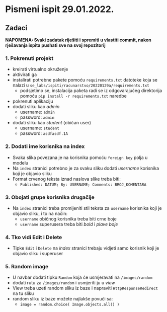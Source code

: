 # Pismeni ispit 29.01.2022.

## Zadaci

**NAPOMENA: Svaki zadatak riješiti i spremiti u vlastiti commit, nakon
rješavanja ispita pushati sve na svoj repozitorij**

### 1. Pokrenuti projekt

- kreirati virtualno okruženje
- aktivirati ga
- instalirati potrebne pakete pomoću `requirements.txt` datoteke koja se nalazi
  u `se_labs/ispiti/racunarstvo/20220129a/requirements.txt`
  - podsjetimo se, instalacija paketa radi se iz odgovarajućeg direktorija
    pomoću `pip install -r requirements.txt` naredbe
- pokrenuti aplikaciju
- dodati sliku kao *admin*
  - username: `admin`
  - password: `admin`
- dodati sliku kao *student* (običan user)
  - username: `student`
  - password: `asdfasdf.1A`


### 2. Dodati ime korisnika na index

- Svaka slika povezana je na korisnika pomoću `foreign key` polja u modelu
- Na `index` stranici potrebno je za svaku sliku dodati *username* korisnika
  koji je objavio sliku
- Format crvenog teksta iznad naslova slike treba biti:
  - `Published: DATUM; By: USERNAME; Comments: BROJ_KOMENTARA`


### 3. Obojati grupe korisnika drugačije

- Na `index` stranici treba promijeniti stil teksta za `username` korisnika
  koji je objavio sliku, i to na način:
  - `username` običnog korisnika treba biti crne boje
  - `username` superusera treba biti *bold* i *plave boje*


### 4. Tko vidi Edit i Delete

- Tipke `Edit` i `Delete` na *index* stranici trebaju vidjeti samo korisnik koji
  je objavio sliku i superuser


### 5. Random image

- U navbar dodati tipku `Random` koja će usmjeravati na `/images/random`
- dodati rutu za `/images/random` i usmjeriti ju u *view*
- View treba uzeti random sliku iz baze i napraviti `HttpResponseRedirect` na tu
  sliku
- random sliku iz baze možete najlakše povući sa: 
  - `image = random.choice( Image.objects.all() )`


